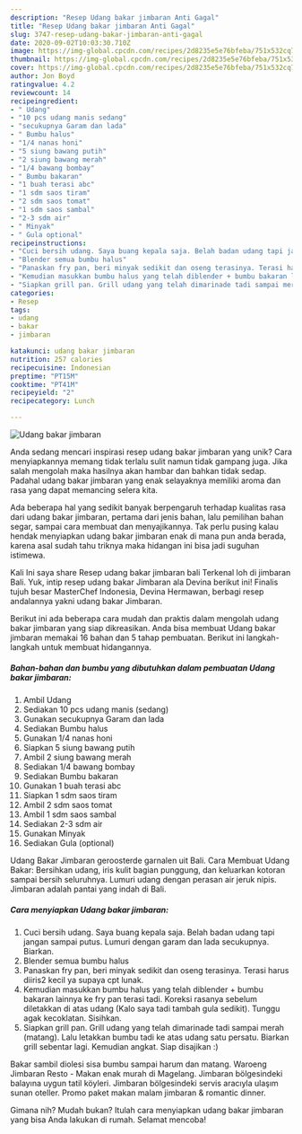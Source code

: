 ```yaml
---
description: "Resep Udang bakar jimbaran Anti Gagal"
title: "Resep Udang bakar jimbaran Anti Gagal"
slug: 3747-resep-udang-bakar-jimbaran-anti-gagal
date: 2020-09-02T10:03:30.710Z
image: https://img-global.cpcdn.com/recipes/2d8235e5e76bfeba/751x532cq70/udang-bakar-jimbaran-foto-resep-utama.jpg
thumbnail: https://img-global.cpcdn.com/recipes/2d8235e5e76bfeba/751x532cq70/udang-bakar-jimbaran-foto-resep-utama.jpg
cover: https://img-global.cpcdn.com/recipes/2d8235e5e76bfeba/751x532cq70/udang-bakar-jimbaran-foto-resep-utama.jpg
author: Jon Boyd
ratingvalue: 4.2
reviewcount: 14
recipeingredient:
- " Udang"
- "10 pcs udang manis sedang"
- "secukupnya Garam dan lada"
- " Bumbu halus"
- "1/4 nanas honi"
- "5 siung bawang putih"
- "2 siung bawang merah"
- "1/4 bawang bombay"
- " Bumbu bakaran"
- "1 buah terasi abc"
- "1 sdm saos tiram"
- "2 sdm saos tomat"
- "1 sdm saos sambal"
- "2-3 sdm air"
- " Minyak"
- " Gula optional"
recipeinstructions:
- "Cuci bersih udang. Saya buang kepala saja. Belah badan udang tapi jangan sampai putus. Lumuri dengan garam dan lada secukupnya. Biarkan."
- "Blender semua bumbu halus"
- "Panaskan fry pan, beri minyak sedikit dan oseng terasinya. Terasi harus diiris2 kecil ya supaya cpt lunak."
- "Kemudian masukkan bumbu halus yang telah diblender + bumbu bakaran lainnya ke fry pan terasi tadi. Koreksi rasanya sebelum diletakkan di atas udang (Kalo saya tadi tambah gula sedikit). Tunggu agak kecoklatan. Sisihkan."
- "Siapkan grill pan. Grill udang yang telah dimarinade tadi sampai merah (matang). Lalu letakkan bumbu tadi ke atas udang satu persatu. Biarkan grill sebentar lagi. Kemudian angkat. Siap disajikan :)"
categories:
- Resep
tags:
- udang
- bakar
- jimbaran

katakunci: udang bakar jimbaran 
nutrition: 257 calories
recipecuisine: Indonesian
preptime: "PT15M"
cooktime: "PT41M"
recipeyield: "2"
recipecategory: Lunch

---
```



![Udang bakar jimbaran](https://img-global.cpcdn.com/recipes/2d8235e5e76bfeba/751x532cq70/udang-bakar-jimbaran-foto-resep-utama.jpg)

Anda sedang mencari inspirasi resep udang bakar jimbaran yang unik? Cara menyiapkannya memang tidak terlalu sulit namun tidak gampang juga. Jika salah mengolah maka hasilnya akan hambar dan bahkan tidak sedap. Padahal udang bakar jimbaran yang enak selayaknya memiliki aroma dan rasa yang dapat memancing selera kita.

Ada beberapa hal yang sedikit banyak berpengaruh terhadap kualitas rasa dari udang bakar jimbaran, pertama dari jenis bahan, lalu pemilihan bahan segar, sampai cara membuat dan menyajikannya. Tak perlu pusing kalau hendak menyiapkan udang bakar jimbaran enak di mana pun anda berada, karena asal sudah tahu triknya maka hidangan ini bisa jadi suguhan istimewa.

Kali Ini saya share Resep udang bakar jimbaran bali Terkenal loh di jimbaran Bali. Yuk, intip resep udang bakar Jimbaran ala Devina berikut ini! Finalis tujuh besar MasterChef Indonesia, Devina Hermawan, berbagi resep andalannya yakni udang bakar Jimbaran.


Berikut ini ada beberapa cara mudah dan praktis dalam mengolah udang bakar jimbaran yang siap dikreasikan. Anda bisa membuat Udang bakar jimbaran memakai 16 bahan dan 5 tahap pembuatan. Berikut ini langkah-langkah untuk membuat hidangannya.

<!--inarticleads1-->

##### Bahan-bahan dan bumbu yang dibutuhkan dalam pembuatan Udang bakar jimbaran:

1. Ambil  Udang
1. Sediakan 10 pcs udang manis (sedang)
1. Gunakan secukupnya Garam dan lada
1. Sediakan  Bumbu halus
1. Gunakan 1/4 nanas honi
1. Siapkan 5 siung bawang putih
1. Ambil 2 siung bawang merah
1. Sediakan 1/4 bawang bombay
1. Sediakan  Bumbu bakaran
1. Gunakan 1 buah terasi abc
1. Siapkan 1 sdm saos tiram
1. Ambil 2 sdm saos tomat
1. Ambil 1 sdm saos sambal
1. Sediakan 2-3 sdm air
1. Gunakan  Minyak
1. Sediakan  Gula (optional)


Udang Bakar Jimbaran geroosterde garnalen uit Bali. Cara Membuat Udang Bakar: Bersihkan udang, iris kulit bagian punggung, dan keluarkan kotoran sampai bersih seluruhnya. Lumuri udang dengan perasan air jeruk nipis. Jimbaran adalah pantai yang indah di Bali. 

<!--inarticleads2-->

##### Cara menyiapkan Udang bakar jimbaran:

1. Cuci bersih udang. Saya buang kepala saja. Belah badan udang tapi jangan sampai putus. Lumuri dengan garam dan lada secukupnya. Biarkan.
1. Blender semua bumbu halus
1. Panaskan fry pan, beri minyak sedikit dan oseng terasinya. Terasi harus diiris2 kecil ya supaya cpt lunak.
1. Kemudian masukkan bumbu halus yang telah diblender + bumbu bakaran lainnya ke fry pan terasi tadi. Koreksi rasanya sebelum diletakkan di atas udang (Kalo saya tadi tambah gula sedikit). Tunggu agak kecoklatan. Sisihkan.
1. Siapkan grill pan. Grill udang yang telah dimarinade tadi sampai merah (matang). Lalu letakkan bumbu tadi ke atas udang satu persatu. Biarkan grill sebentar lagi. Kemudian angkat. Siap disajikan :)


Bakar sambil diolesi sisa bumbu sampai harum dan matang. Waroeng Jimbaran Resto - Makan enak murah di Magelang. Jimbaran bölgesindeki balayına uygun tatil köyleri. Jimbaran bölgesindeki servis aracıyla ulaşım sunan oteller. Promo paket makan malam jimbaran &amp; romantic dinner. 

Gimana nih? Mudah bukan? Itulah cara menyiapkan udang bakar jimbaran yang bisa Anda lakukan di rumah. Selamat mencoba!
